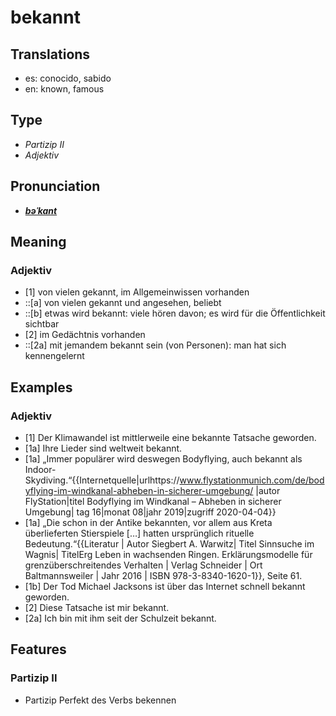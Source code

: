 # bekannt
## Translations
- es: conocido, sabido
- en: known, famous
## Type
- _Partizip II_
- _Adjektiv_
## Pronunciation
- **_[bəˈkant](https://commons.wikimedia.org/wiki/File:De-bekannt.ogg)_**
## Meaning
### Adjektiv
- [1] von vielen gekannt, im Allgemeinwissen vorhanden
- ::[a] von vielen gekannt und angesehen, beliebt
- ::[b] etwas wird bekannt: viele hören davon; es wird für die Öffentlichkeit sichtbar
- [2] im Gedächtnis vorhanden
- ::[2a] mit jemandem bekannt sein (von Personen): man hat sich kennengelernt
## Examples
### Adjektiv
- [1] Der Klimawandel ist mittlerweile eine bekannte Tatsache geworden.
- [1a] Ihre Lieder sind weltweit bekannt.
- [1a] „Immer populärer wird deswegen Bodyflying, auch bekannt als Indoor-Skydiving.“<ref>{{Internetquelle|urlhttps://www.flystationmunich.com/de/bodyflying-im-windkanal-abheben-in-sicherer-umgebung/ |autor FlyStation|titel Bodyflying im Windkanal – Abheben in sicherer Umgebung| tag 16|monat 08|jahr 2019|zugriff 2020-04-04}}</ref>
- [1a] „Die schon in der Antike bekannten, vor allem aus Kreta überlieferten Stierspiele […] hatten ursprünglich rituelle Bedeutung.“<ref>{{Literatur | Autor Siegbert A. Warwitz| Titel Sinnsuche im Wagnis| TitelErg Leben in wachsenden Ringen. Erklärungsmodelle für grenzüberschreitendes Verhalten | Verlag Schneider | Ort Baltmannsweiler | Jahr 2016 | ISBN 978-3-8340-1620-1}}, Seite 61.</ref>
- [1b] Der Tod Michael Jacksons ist über das Internet schnell bekannt geworden.
- [2] Diese Tatsache ist mir bekannt.
- [2a] Ich bin mit ihm seit der Schulzeit bekannt.
## Features
### Partizip II
-  Partizip Perfekt des Verbs bekennen
